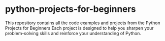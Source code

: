 # python-projects-for-beginners

This repository contains all the code examples and projects from the Python Projects for Beginners Each project is designed to help you sharpen your problem-solving skills and reinforce your understanding of Python.
